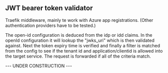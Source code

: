 
## JWT bearer token validator
Traefik middleware, mainly te work with Azure app registrations. (Other authentication providers have to be tested.)

The open-id configuration is deduced from the idp or idd claims. In the openId configuration it will lookup the "jwks_uri" which is then validated against.
Next the token expiry time is verified and finally a filter is matched from the config to see if the tenant id and application/clientid is allowed into the target service.
The request is forwarded if all of the criteria match.

--- UNDER CONSTRUCTION ---
